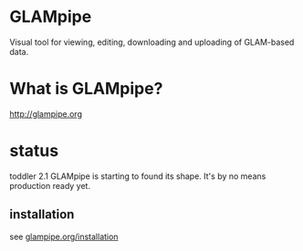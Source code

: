 # GLAMpipe
Visual tool for viewing, editing, downloading and uploading of GLAM-based data. 


# What is GLAMpipe?
http://glampipe.org


# status
toddler 2.1
GLAMpipe is starting to found its shape. It's by no means production ready yet. 


## installation 

see [glampipe.org/installation](http://glampipe.org/installation)
